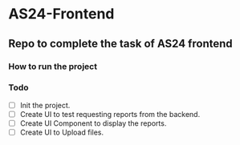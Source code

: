 # AS24-Frontend
## Repo to complete the task of AS24 frontend
### How to run the project

### Todo
- [ ] Init the project.
- [ ] Create UI to test requesting reports from the backend.
- [ ] Create UI Component to display the reports.
- [ ] Create UI to Upload files.
